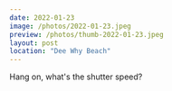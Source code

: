 ```yaml
---
date: 2022-01-23
image: /photos/2022-01-23.jpeg
preview: /photos/thumb-2022-01-23.jpeg
layout: post
location: "Dee Why Beach"
---
```


Hang on, what's the shutter speed?
